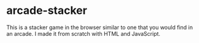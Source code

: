 # arcade-stacker
This is a stacker game in the browser similar to one that you would find in an arcade. I made it from scratch with HTML and JavaScript.
